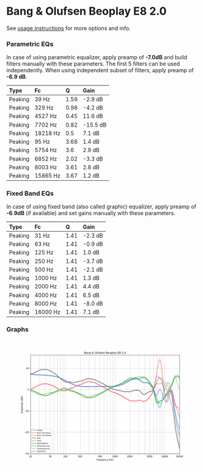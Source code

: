 # Bang & Olufsen Beoplay E8 2.0
See [usage instructions](https://github.com/jaakkopasanen/AutoEq#usage) for more options and info.

### Parametric EQs
In case of using parametric equalizer, apply preamp of **-7.0dB** and build filters manually
with these parameters. The first 5 filters can be used independently.
When using independent subset of filters, apply preamp of **-6.9 dB**.

| Type    | Fc       |    Q | Gain     |
|:--------|:---------|:-----|:---------|
| Peaking | 39 Hz    | 1.59 | -2.9 dB  |
| Peaking | 329 Hz   | 0.98 | -4.2 dB  |
| Peaking | 4527 Hz  | 0.45 | 11.6 dB  |
| Peaking | 7702 Hz  | 0.82 | -15.5 dB |
| Peaking | 18218 Hz | 0.5  | 7.1 dB   |
| Peaking | 95 Hz    | 3.68 | 1.4 dB   |
| Peaking | 5754 Hz  | 3.6  | 2.9 dB   |
| Peaking | 6852 Hz  | 2.02 | -3.3 dB  |
| Peaking | 8003 Hz  | 3.61 | 2.8 dB   |
| Peaking | 15865 Hz | 3.67 | 1.2 dB   |

### Fixed Band EQs
In case of using fixed band (also called graphic) equalizer, apply preamp of **-6.9dB**
(if available) and set gains manually with these parameters.

| Type    | Fc       |    Q | Gain    |
|:--------|:---------|:-----|:--------|
| Peaking | 31 Hz    | 1.41 | -2.3 dB |
| Peaking | 63 Hz    | 1.41 | -0.9 dB |
| Peaking | 125 Hz   | 1.41 | 1.0 dB  |
| Peaking | 250 Hz   | 1.41 | -3.7 dB |
| Peaking | 500 Hz   | 1.41 | -2.1 dB |
| Peaking | 1000 Hz  | 1.41 | 1.3 dB  |
| Peaking | 2000 Hz  | 1.41 | 4.4 dB  |
| Peaking | 4000 Hz  | 1.41 | 6.5 dB  |
| Peaking | 8000 Hz  | 1.41 | -8.0 dB |
| Peaking | 16000 Hz | 1.41 | 7.1 dB  |

### Graphs
![](./Bang%20&%20Olufsen%20Beoplay%20E8%202.0.png)